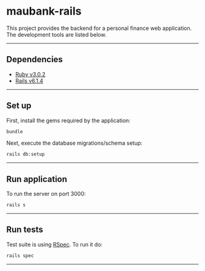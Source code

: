 # maubank-rails
This project provides the backend for a personal finance web application.
The development tools are listed below.

---

## Dependencies
- [Ruby v3.0.2](https://www.ruby-lang.org/en/downloads/)
- [Rails v6.1.4](https://guides.rubyonrails.org/getting_started.html)
---

## Set up
First, install the gems required by the application:
```bash
bundle
```
Next, execute the database migrations/schema setup:
```bash
rails db:setup
```
---

## Run application
To run the server on port 3000:

```bash
rails s
```
---

## Run tests
Test suite is using [RSpec](https://rspec.info/). To run it do:

```bash
rails spec
```
---
